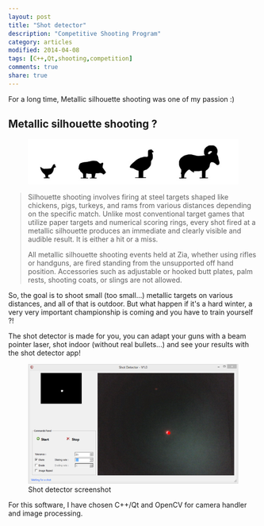 ```yaml
---
layout: post
title: "Shot detector"
description: "Competitive Shooting Program"
category: articles
modified: 2014-04-08
tags: [C++,Qt,shooting,competition]
comments: true
share: true
---
```


For a long time, Metallic silhouette shooting was one of my passion :)

## Metallic silhouette shooting ?

<figure>
	<img src="/images/shot-detector/sms-targets.jpg" />
</figure>


> Silhouette shooting involves firing at steel targets shaped like chickens, pigs, turkeys, and rams from various distances depending on the specific match. Unlike most conventional target games that utilize paper targets and numerical scoring rings, every shot fired at a metallic silhouette produces an immediate and clearly visible and audible result. It is either a hit or a miss.
>
> All metallic silhouette shooting events held at Zia, whether using rifles or handguns, are fired standing from the unsupported off hand position. Accessories such as adjustable or hooked butt plates, palm rests, shooting coats, or slings are not allowed.

So, the goal is to shoot  small (too small...) metallic targets on various distances, and all of that is outdoor. But what happen if it's a hard winter, a very very important championship is coming and you have to train yourself ?!

The shot detector is made for you, you can adapt your guns with a beam pointer laser, shot indoor (without real bullets...) and see your results with the shot detector app!

<figure>
	<a href="/images/shot-detector/shot-detector.png"><img src="/images/shot-detector/shot-detector-small.png" /></a>
	<figcaption>Shot detector screenshot</figcaption>
</figure>

For this software, I have chosen C++/Qt and OpenCV for camera handler and image processing.